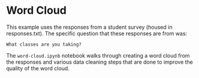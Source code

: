 # Word Cloud

This example uses the responses from a student survey (housed in responses.txt).
The specific question that these responses are from was:
```
What classes are you taking?
```

The `word-cloud.ipynb` notebook walks through creating a word cloud from the responses and various data cleaning steps that are done to improve the quality of the word cloud.
